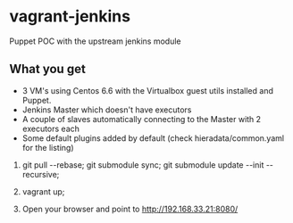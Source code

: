 # vagrant-jenkins
Puppet POC with the upstream jenkins module

## What you get

- 3 VM's using Centos 6.6 with the Virtualbox guest utils installed and Puppet.
- Jenkins Master which doesn't have executors
- A couple of slaves automatically connecting to the Master with 2 executors each
- Some default plugins added by default (check hieradata/common.yaml for the listing)

1) git pull --rebase; git submodule sync; git submodule update --init --recursive;

2) vagrant up;

3) Open your browser and point to http://192.168.33.21:8080/

